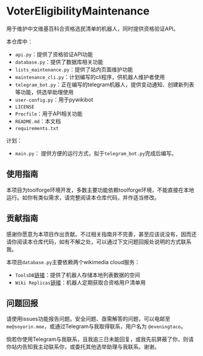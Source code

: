 # VoterEligibilityMaintenance
用于维护中文维基百科合资格选民清单的机器人，同时提供资格验证API。

本仓库中：
* `api.py`：提供了资格验证API功能
* `database.py`：提供了数据库相关功能
* `lists_maintenance.py`：提供了站内页面维护功能
* `maintenance_cli.py`：计划编写的cli程序，供机器人维护者使用
* `telegram_bot.py`：正在编写的telegram机器人，提供变动通知、创建新列表等功能，供选举助理使用
* `user-config.py`：用于pywikibot
* `LICENSE`
* `Procfile`：用于API相关功能
* `README.md`：本文档
* `requirements.txt`

计划：
* `main.py`： 提供方便的运行方式，拟于`telegram_bot.py`完成后编写。

## 使用指南
本项目为toolforge环境开发，多数主要功能依赖toolforge环境，不能直接在本地运行。如你有类似需求，请完整阅读本仓库代码，并作适当修改。

## 贡献指南
感谢你愿意为本项目作出贡献。不过相关指南并不完善，甚至应该说没有，因而还请你阅读本仓库代码，如有不解之处，可以通过下文问题回报处说明的方式联系我。

本项目`database.py`主要依赖两个wikimedia cloud服务：
* `ToolsDB`[链接](https://wikitech.wikimedia.org/wiki/Help:Toolforge/ToolsDB)：提供了机器人存储本地列表数据的空间
* `Wiki Replicas`[链接](https://wikitech.wikimedia.org/wiki/Wiki_Replicas)：机器人定期获取合资格用户清单用

## 问题回报
请使用issues功能报告问题。安全问题、亟需解答的问题，可以电邮至 `me@soyorin.moe`，或通过Telegram与我取得联系，用户名为 `@eveningtaco`。

倘若你使用Telegram与我联系，且我逾三日未能回复，或我先前屏蔽了你，则请你站内告知我主动联系你，或委托其他选举助理与我联系。谢谢。